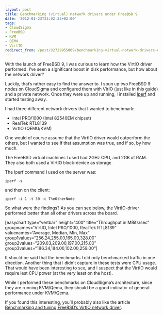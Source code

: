```yaml
---
layout: post
title: Benchmarking (virtual) network drivers under FreeBSD 9
date: '2012-01-23T23:02:32+02:00'
tags:
- CloudSigma
- FreeBSD
- KVM
- QEMU
- VirtIO
redirect_from: /post/92729955009/benchmarking-virtual-network-drivers-under-freebsd-9
---
```

With the launch of FreeBSD 9, I was curious to learn how the VirtIO driver performed. I’ve seen a significant boost in disk performance, but how about the network driver?

Luckily, that’s rather easy to find the answer to. I spun up two FreeBSD 9 nodes on [CloudSigma](http://cloudsigma.com/) and configured them with VirIO (just like in [this guide](http://viktorpetersson.com/2012/01/16/how-to-upgrade-freebsd-8-2-to-freebsd-9-0-with-virtio/)) and a private network. Once they were up and running, I installed [Iperf](http://sourceforge.net/projects/iperf/) and started testing away.

I had three different network drivers that I wanted to benchmark:

* Intel PRO/1000 (Intel 82540EM chipset)
* RealTek RTL8139
* VirtIO (QEMU/KVM)

One would of course assume that the VirtIO driver would outperform the others, but I wanted to see if that assumption was true, and if so, by how much.

The FreeBSD virtual machines I used had 2GHz CPU, and 2GB of RAM. They also both used a VirtIO block-device as storage.

The Iperf command I used on the server was:

    iperf -s

and then on the client:

    iperf -i 1 -t 30 -c TheOtherNode

So what were the findings? As you can see below, the VirtIO-driver performed better than all other drivers across the board.

\[easychart type=“vertbar” height=“400” title=“Throughput in MBits/sec” groupnames=“VirtIO, Intel PRO/1000, RealTek RTL8139” valuenames=“Average, Median, Min, Max” group1values=“256.24,255.00,165.00,328.00” group2values=“209.03,209.00,197.00,215.00” group3values=“186.34,184.00,102.00,259.00”\]

It should be said that the benchmarks I did only benchmarked traffic in one direction. Another thing that I didn’t capture in these tests were CPU usage. That would have been interesting to see, and I suspect that the VirtIO would require lest CPU power (at the very least on the host).

While I performed these benchmarks on CloudSigma’s architecture, since they are running KVM/Qemu, they should be a good indicator of general performance under KVM/Qemu.

If you found this interesting, you’ll probably also like the article [Benchmarking and tuning FreeBSD’s VirtIO network driver](http://viktorpetersson.com/2012/01/24/benchmarking-and-tuning-freebsds-virtio-network-driver/).
